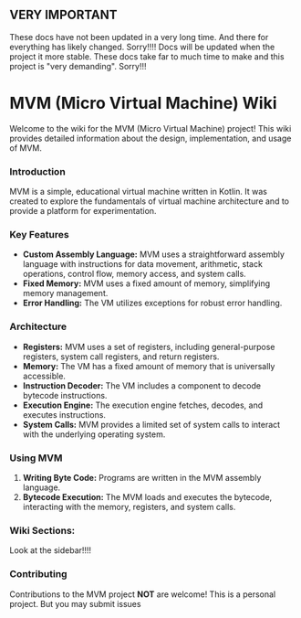## VERY IMPORTANT

These docs have not been updated in a very long time. And there for everything has likely changed. Sorry!!!! Docs will
be updated when the project it more stable. These docs take far to much time to make and this project is "very
demanding". Sorry!!!

# MVM (Micro Virtual Machine) Wiki

Welcome to the wiki for the MVM (Micro Virtual Machine) project! This wiki provides detailed information about the
design, implementation, and usage of MVM.

### Introduction

MVM is a simple, educational virtual machine written in Kotlin. It was created to explore the fundamentals of virtual
machine architecture and to provide a platform for experimentation.

### Key Features

* **Custom Assembly Language:** MVM uses a straightforward assembly language with instructions for data movement,
  arithmetic, stack operations, control flow, memory access, and system calls.
* **Fixed Memory:** MVM uses a fixed amount of memory, simplifying memory management.
* **Error Handling:** The VM utilizes exceptions for robust error handling.

### Architecture

* **Registers:**  MVM uses a set of registers, including general-purpose registers, system call registers, and return
  registers.
* **Memory:** The VM has a fixed amount of memory that is universally accessible.
* **Instruction Decoder:** The VM includes a component to decode bytecode instructions.
* **Execution Engine:** The execution engine fetches, decodes, and executes instructions.
* **System Calls:** MVM provides a limited set of system calls to interact with the underlying operating system.

### Using MVM

1. **Writing Byte Code:**  Programs are written in the MVM assembly language.
3. **Bytecode Execution:** The MVM loads and executes the bytecode, interacting with the memory, registers, and system
   calls.

### Wiki Sections:

Look at the sidebar!!!!

### Contributing

Contributions to the MVM project **NOT** are welcome! This is a personal project. But you may submit issues





